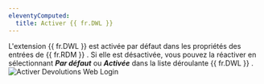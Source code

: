 ```yaml
---
eleventyComputed:
  title: Activer {{ fr.DWL }}
---
```

L'extension {{ fr.DWL }} est activée par défaut dans les propriétés des entrées de {{ fr.RDM }} . Si elle est désactivée, vous pouvez la réactiver en sélectionnant ***Par défaut*** ou ***Activée*** dans la liste déroulante {{ fr.DWL }} .  
![Activer Devolutions Web Login](https://webdevolutions.azureedge.net/docs/fr/rdm/mac/Dwl4029.png) 
